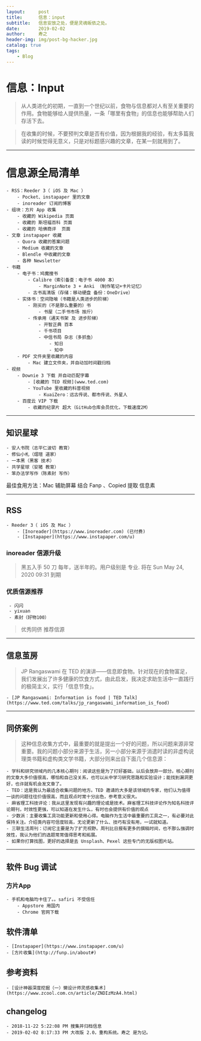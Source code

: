 ```yaml
---
layout:     post
title:      信息：input
subtitle:   信息安放之处，便是灵魂皈依之处。
date:       2019-02-02
author:     寿之
header-img: img/post-bg-hacker.jpg
catalog: true
tags:
    - Blog
---
```

# 信息：Input

> 从人类进化的初期，一直到一个世纪以前，食物与信息都对人有至关重要的作用。食物能够给人提供热量，一条「哪里有食物」的信息也能够帮助人们存活下去。

> 在收集的时候，不要预判文章是否有价值，因为根据我的经验，有太多篇我读的时候觉得无意义，只是对标题感兴趣的文章，在某一刻就用到了。

*****

# 信息源全局清单

	- RSS：Reeder 3（ iOS 及 Mac ）
		- Pocket、instapaper 里的文章
		- inoreader 订阅的博客
	- 组块：方片 App 收集
		- 收藏的 Wikipedia 页面
		- 收藏的 斯坦福百科 页面
		- 收藏的 哈佛商评  页面
	- 文章 instapaper 收藏
		- Quora 收藏的答案问题
		- Medium 收藏的文章
		- Blendle 中收藏的文章
		- 各种 Newsletter
	- 书籍
		- 电子书：鸠魔搜书
			- Calibre（索引备查：电子书 4000 本）
				- MarginNote 3 + Anki （制作笔记+卡片记忆）
			- 古书高清版（存储：移动硬盘 备份：OneDrive）
		- 实体书：空间隐喻（书籍是人类进步的阶梯）
			- 刚买的（不是那么重要的）书
				- 书屋（二手书市场 按斤）
			- 传承用（通天书架 及 进步阶梯）
				- 开智正典 百本
				- 千书项目
				- 中信书局 杂志（多抓鱼）
					- 知日
					- 知中
		- PDF 文件夹里收藏的内容
			- Mac 建立文件夹，并自动加时间戳归档
	- 视频
		- Downie 3 下载 并自动匹配字幕	
			- [收藏的 TED 视频](www.ted.com)
			- YouTube 里收藏的科普视频
				- KuaiZero：远古传说、都市传说、外星人
		- 百度云 VIP 下载
			- 收藏的纪录片 超大（GitHub仓库会员优化，下载速度2M）

******

## 知识星球 

	- 安人书院（志平仁波切 教育）
	- 修仙小札（熠瑄 道家）
	- 一本黑（黑客 技术）
	- 共学星球（安猪 教育）
	- 笨办法学写作（陈素封 写作）

最佳食用方法：Mac 辅助屏幕 结合 Fanp 、Copied 提取 信息素 

*****

## RSS

	- Reeder 3（ iOS 及 Mac ） 
		- [Inoreader](https://www.inoreader.com) (已付费)
		- [Instapaper](https://www.instapaper.com/u)

### inoreader 信源升级

> 黑五入手 50 刀 每年，送半年的。用户级别是 专业. 将在 Sun May 24, 2020 09:31 到期

### 优质信源推荐

	 - 闪闪
	 - yixuan
	 - 素封（好物100）

> 优秀同侪 推荐信源

******

## 信息茧房

> JP Rangaswami 在 TED 的演讲——信息即食物。针对现在的食物富足，我们发展出了许多健康的饮食方式，由此启发，我决定求助生活中一直践行的极简主义，实行「信息节食」。

	- [JP Rangaswami: Information is food | TED Talk](https://www.ted.com/talks/jp_rangaswami_information_is_food)

****

## 同侪案例

> 这种信息收集方式中，最重要的就是提出一个好的问题，所以问题来源非常重要。我的问题小部分来源于生活，另一小部分来源于消遣时读的非虚构说理类书籍和虚构类文学书籍，大部分则来出自下面几个信息源：

	- 学科和研究领域内的几本核心期刊：阅读这些是为了打好基础，以后会放弃一部分。核心期刊的文章大多价值很高，哪怕和自己没关系，也可以从中学习研究思路和实验设计；能找到漏洞更好，也许就有机会发文章了。
	- TED：这是我认为最适合收集问题的地方。TED 邀请的大多是该领域的专家，他们认为值得一谈的问题往往价值很高，而且观点时常十分出色，参考意义很大。
	- 麻省理工科技评论：我从这里发现有兴趣的理论或是技术。麻省理工科技评论作为知名科技评论期刊，时效性更强，可以知道在发生什么，有时也会提供有价值的观点
	- 少数派：主要收集工具功能更新和使用心得。电脑作为生活中最重要的工具之一，有必要对此保持关注。介绍类内容可信度较高，无论更新了什么、技巧有没有用，一试就知道。
	- 三联生活周刊：订阅它主要是为了扩充视野。周刊比日报有更多的撰稿时间，也不那么强调时效性，我认为他们的选题常常值得思考和拓展。
	- 如果你打算找图，更好的选择是去 Unsplash、Pexel 这些专门的无版权图片站。

*****

## 软件 Bug 调试

### 方片App 

	- 手机和电脑均卡住了。。safiri 不受信任
		- Appstore 用国内
		- Chrome 官网下载


## 软件清单

	- [Instapaper](https://www.instapaper.com/u)
	- [方片收集](http://funp.in/about#)

## 参考资料

	- [设计神器深度挖掘（一）懒设计师灵感收集术](https://www.zcool.com.cn/article/ZNDIzMzA4.html)


## changelog

	- 2018-11-22 5:22:08 PM 搜集并归档信息
	- 2019-02-02 8:17:33 PM 大改版 2.0，重构系统。寿之 是为记。











